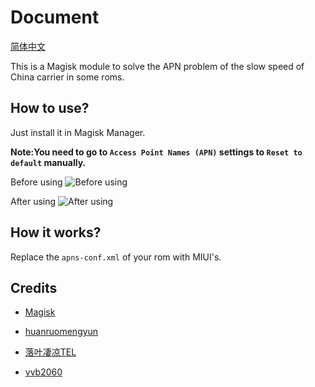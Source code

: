 # Document
[简体中文](https://github.com/RiwiHow/FixChinaCarrier/blob/master/Doc/Chinese%20Simplified.md)

This is a Magisk module to solve the APN problem of the slow speed of China carrier in some roms.
## How to use?
Just install it in Magisk Manager.

**Note:You need to go to `Access Point Names (APN)` settings to `Reset to default` manually.**

Before using
![Before using](https://raw.githubusercontent.com/RiwiHow/FixChinaCarrier/master/Doc/images/3.png)

After using
![After using](https://raw.githubusercontent.com/RiwiHow/FixChinaCarrier/master/Doc/images/1.png)
## How it works?
Replace the `apns-conf.xml` of your rom with MIUI's.
## Credits
* [Magisk](https://github.com/topjohnwu/Magisk)

* [huanruomengyun](https://github.com/huanruomengyun)

* [落叶凄凉TEL](http://www.coolapk.com/u/2277637)

* [vvb2060](https://github.com/vvb2060)